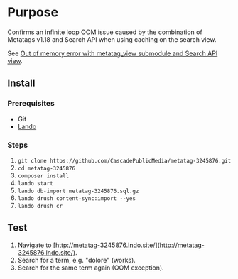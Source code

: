 # Purpose

Confirms an infinite loop OOM issue caused by the combination of Metatags
v1.18 and Search API when using caching on the search view.

See [Out of memory error with metatag_view submodule and Search API view](https://www.drupal.org/project/metatag/issues/3245876).

## Install

### Prerequisites

- Git
- [Lando](https://docs.lando.dev/basics/installation.html)

### Steps

1. `git clone https://github.com/CascadePublicMedia/metatag-3245876.git`
2. `cd metatag-3245876`
3. `composer install`
4. `lando start`
5. `lando db-import metatag-3245876.sql.gz`
6. `lando drush content-sync:import --yes`
7. `lando drush cr`

## Test

1. Navigate to [http://metatag-3245876.lndo.site/](http://metatag-3245876.lndo.site/).
2. Search for a term, e.g. "dolore" (works).
3. Search for the same term again (OOM exception).
